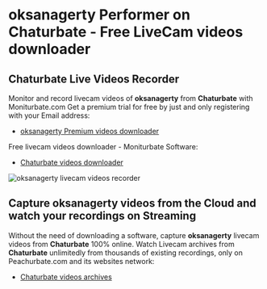 # oksanagerty Performer on Chaturbate - Free LiveCam videos downloader

## Chaturbate Live Videos Recorder

Monitor and record livecam videos of **oksanagerty** from **Chaturbate** with Moniturbate.com
Get a premium trial for free by just and only registering with your Email address:
* [oksanagerty Premium videos downloader](https://moniturbate.com/request-demo-licence-key.html)

Free livecam videos downloader - Moniturbate Software:
* [Chaturbate videos downloader](https://moniturbate.com/moniturbate-download-software.html)

![oksanagerty livecam videos recorder](https://peachurnet.com/templates/moniturbate-software.png)


## Capture oksanagerty videos from the Cloud and watch your recordings on Streaming

Without the need of downloading a software, capture **oksanagerty** livecam videos from **Chaturbate** 100% online.
Watch Livecam archives from **Chaturbate** unlimitedly from thousands of existing recordings, only on Peachurbate.com and its websites network:
* [Chaturbate videos archives](https://peachurnet.com/)
